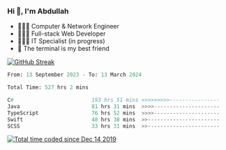 <h3>Hi 👋, I'm Abdullah</h3>

- 👷🏼‍♂️ Computer & Network Engineer
- 👨🏻‍💻 Full-stack Web Developer
- 👨🏻‍💻 IT Specialist (in progress)
- 🖤 The terminal is my best friend

[![GitHub Streak](https://streak-stats.demolab.com?user=al3bad&theme=transparent&date_format=j%20M%5B%20Y%5D)](https://git.io/streak-stats)

<!--START_SECTION:waka-->

```python
From: 13 September 2023 - To: 13 March 2024

Total Time: 527 hrs 2 mins

C#                         193 hrs 51 mins >>>>>>>>>----------------   36.44 %
Java                       81 hrs 31 mins  >>>>---------------------   15.33 %
TypeScript                 76 hrs 52 mins  >>>>---------------------   14.45 %
Swift                      48 hrs 38 mins  >>-----------------------   09.14 %
SCSS                       33 hrs 31 mins  >>-----------------------   06.30 %
```

<!--END_SECTION:waka-->

<p>
  <a href="https://wakatime.com/@ce2a2aac-0d6b-4d65-b864-8a4bcaf12967"><img src="https://wakatime.com/badge/user/ce2a2aac-0d6b-4d65-b864-8a4bcaf12967.svg" alt="Total time coded since Dec 14 2019" /></a>
</p>
